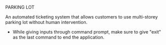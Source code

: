 PARKING LOT

An automated ticketing system that allows customers to use multi-storey parking lot without human intervention.

- While giving inputs through command prompt, make sure to give "exit" as the last command to end the application.